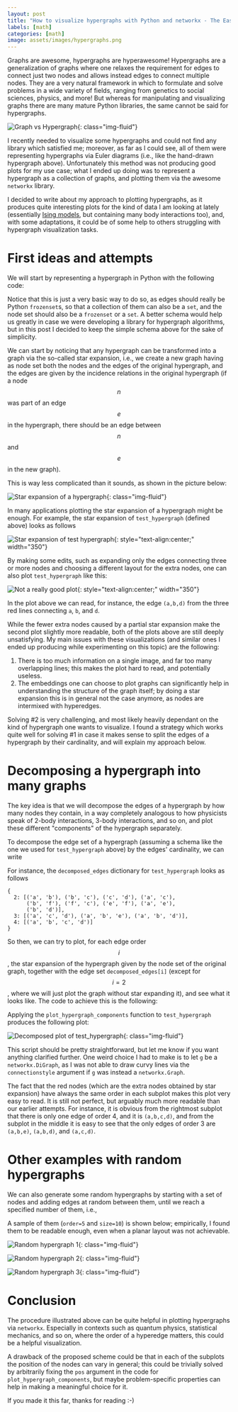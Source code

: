 ```yaml
---
layout: post
title: "How to visualize hypergraphs with Python and networkx - The Easy Way"
labels: [math]
categories: [math]
image: assets/images/hypergraphs.png
---
```


Graphs are awesome, hypergraphs are hyperawesome! Hypergraphs are a generalization of graphs
where one relaxes the requirement for edges to connect just two nodes and allows instead 
edges to connect multiple nodes. They are a very natural framework in which to formulate and solve
problems in a wide variety of fields, ranging from genetics to social sciences, physics, and more!
But whereas for manipulating and visualizing graphs there are many mature Python libraries, 
the same cannot be said for hypergraphs.

![Graph vs Hypergraph](/assets/pics/hypergraphs/graph_vs_hypergraph.png){: class="img-fluid"}


I recently needed to visualize some hypergraphs and could not find any library which satisfied me;
moreover, as far as I could see, all of them were representing hypergraphs via Euler diagrams 
(i.e., like the hand-drawn hypergraph above).
Unfortunately this method was not producing good plots for my use case; what I ended up doing was to represent
a hypergraph as a collection of graphs, and plotting them via the awesome `networkx` library.

I decided to write about my approach to plotting hypergraphs,
as it produces quite interesting plots for the kind of data I am looking at lately (essentially 
[Ising models](https://en.wikipedia.org/wiki/Ising_model), but containing many body interactions too), 
and, with some adaptations, it could be of some help to others struggling with hypergraph visualization tasks.

# First ideas and attempts

We will start by representing a hypergraph in Python with the following code:
<script src="https://gist.github.com/xalelax/c7917a36365cf7a892d6cf858ef88659.js"></script>
Notice that this is just a very basic way to do so, as edges should really be Python `frozenset`s, so that a 
collection of them can also be a `set`, and the node set should also be a `frozenset` or a `set`. 
A better schema would help us greatly in case we were developing a library for hypergraph algorithms, but in this
post I decided to keep the simple schema above for the sake of simplicity.

We can start by noticing that any hypergraph can be transformed into a graph
via the so-called star expansion, i.e., we create a new graph having as node 
set both the nodes and the edges of the original hypergraph, and the edges
are given by the incidence relations in the original hypergraph (if a node $$n$$
was part of an edge $$e$$ in the hypergraph, there should be an edge between 
$$n$$ and $$e$$ in the new graph).

This is way less complicated than it sounds, as shown in the picture below:

![Star expansion of a hypergraph](/assets/pics/hypergraphs/star_exp.png){: class="img-fluid"}

In many applications plotting the star expansion of a hypergraph 
might be enough. For example, the star expansion of `test_hypergraph` (defined above)
looks as follows

![Star expansion of test hypergraph](/assets/pics/hypergraphs/ugly_1.png){: style="text-align:center;" width="350"}

By making some edits, such as expanding only the edges connecting three or more nodes
and choosing a different layout for the extra nodes, one can also 
plot `test_hypergraph` like this:

![Not a really good plot](/assets/pics/hypergraphs/ugly_2.png){: style="text-align:center;" width="350"}

In the plot above we can read, for instance, the edge `(a,b,d)` from the three red lines connecting
`a`, `b`, and `d`.

While the fewer extra nodes caused by a partial star expansion make the second plot slightly more readable, 
both of the plots above are still deeply unsatisfying.
My main issues with these visualizations (and similar ones I ended up producing while experimenting on this topic) 
are the following:
 1.  There is too much information on a single image, and far too many overlapping 
     lines; this makes the plot hard to read, and potentially useless.
 2.  The embeddings one can choose to plot graphs can significantly help in understanding the
     structure of the graph itself; by doing a star expansion this is in general not the case anymore,
     as nodes are intermixed with hyperedges.

Solving #2 is very challenging, and most likely heavily dependant on the kind of hypergraph one wants to 
visualize. I found a strategy which works quite well for solving #1 in case it makes sense to 
split the edges of a hypergraph by their cardinality, and will explain my approach below. 

# Decomposing a hypergraph into many graphs

The key idea is that we will decompose the edges of a hypergraph by how many nodes they contain, in
a way completely analogous to how physicists speak of 2-body interactions, 3-body interactions, and so on, and
plot these different "components" of the hypergraph separately.

To decompose the edge set of a hypergraph (assuming a schema like the one we used for `test_hypergraph` above)
by the edges' cardinality, we can write
<script src="https://gist.github.com/xalelax/c9755404b1067cd0bd947dffd47ec536.js"></script>
For instance, the `decomposed_edges` dictionary for `test_hypergraph` looks as follows
```
{
  2: [('a', 'b'), ('b', 'c'), ('c', 'd'), ('a', 'c'),
      ('b', 'f'), ('f', 'c'), ('e', 'f'), ('a', 'e'),
      ('b', 'd')],
  3: [('a', 'c', 'd'), ('a', 'b', 'e'), ('a', 'b', 'd')],
  4: [('a', 'b', 'c', 'd')]
}
```
So then, we can try to plot, for each edge order $$i$$, the star expansion of the hypergraph given by the 
node set of the original graph, together with the edge set `decomposed_edges[i]` (except for $$i = 2$$, where we
will just plot the graph without star expanding it), and see what it looks like. The code to achieve this is the 
following:
<script src="https://gist.github.com/xalelax/264cfce353eadeb330ba4b0bb2ba9e60.js"></script>

Applying the `plot_hypergraph_components` function to `test_hypergraph` produces the following plot: 

![Decomposed plot of test_hypergraph](/assets/pics/hypergraphs/test_hypergraph.png){: class="img-fluid"}

This script should be pretty straightforward, but let me know if you want anything clarified further.
One weird choice I had to make is to let `g` be a `networkx.DiGraph`, as I was not able to draw
curvy lines via the `connectionstyle` argument if `g` was instead a `networkx.Graph`. 

The fact that the red nodes (which are the extra nodes obtained by star expansion) have always 
the same order in each subplot makes this plot very easy to read. It is still not perfect, but 
arguably much more readable than our earlier attempts. For instance, it is obvious from the
rightmost subplot that there is only one edge of order 4, and it is `(a,b,c,d)`, and from
the subplot in the middle it is easy to see that the only edges of order 3 are `(a,b,e)`, 
`(a,b,d)`, and `(a,c,d)`.

# Other examples with random hypergraphs

We can also generate some random hypergraphs by starting with a set of nodes and 
adding edges at random between them, until we reach a specified number of them, i.e.,  
<script src="https://gist.github.com/xalelax/5e76c9e01522499797fa0f9dc3590d44.js"></script>

A sample of them (`order=5` and `size=10`) is shown below; empirically, I found them to be readable enough,
even when a planar layout was not achievable.

![Random hypergraph 1](/assets/pics/hypergraphs/random_1.png){: class="img-fluid"}


![Random hypergraph 2](/assets/pics/hypergraphs/random_2.png){: class="img-fluid"}


![Random hypergraph 3](/assets/pics/hypergraphs/random_3.png){: class="img-fluid"}

# Conclusion

The procedure illustrated above can be quite helpful in plotting hypergraphs via `networkx`. 
Especially in contexts such as quantum physics, statistical mechanics,
and so on, where the order of a hyperedge matters, this could be a helpful visualization.

A drawback of the proposed scheme could be that in each of the subplots the position 
of the nodes can vary in general; this could be trivially solved by arbitrarily fixing 
the `pos` argument in the code for `plot_hypergraph_components`, but maybe problem-specific
properties can help in making a meaningful choice for it.

If you made it this far, thanks for reading :-)
